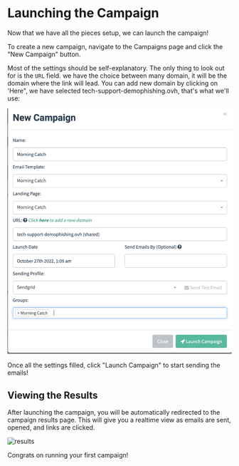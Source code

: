 # Launching the Campaign

Now that we have all the pieces setup, we can launch the campaign!

To create a new campaign, navigate to the Campaigns page and click the "New Campaign" button.

Most of the settings should be self-explanatory. The only thing to look out for is the `URL` field. we have the choice between many domain, it will be the domain where the link will lead. You can add new domain by clicking on 'Here", we have selected tech-support-demophishing.ovh, that's what we'll use:

![](<../.gitbook/assets/image (2).png>)

Once all the settings filled, click "Launch Campaign" to start sending the emails!

## Viewing the Results

After launching the campaign, you will be automatically redirected to the campaign results page. This will give you a realtime view as emails are sent, opened, and links are clicked.

![results](http://imgur.com/zs3Wdfx.png)

Congrats on running your first campaign!
